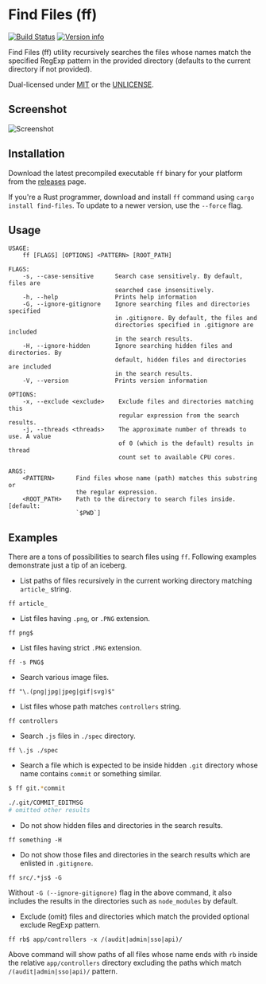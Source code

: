 # Find Files (ff)

[![Build Status](https://travis-ci.org/vishaltelangre/ff.svg?branch=master)](https://travis-ci.org/vishaltelangre/ff)
[![Version info](https://img.shields.io/crates/v/find-files.svg)](https://crates.io/crates/find-files)

Find Files (ff) utility recursively searches the files whose names match the
specified RegExp pattern in the provided directory (defaults to the current
directory if not provided).

Dual-licensed under [MIT](LICENSE-MIT) or the [UNLICENSE](UNLICENSE).

## Screenshot

![Screenshot](screenshot.png)

## Installation

Download the latest precompiled executable `ff` binary for your platform from the [releases](https://github.com/vishaltelangre/ff/releases) page.

If you're a Rust programmer, download and install `ff` command using `cargo install find-files`. To update to a newer version, use the `--force` flag.

## Usage

```
USAGE:
    ff [FLAGS] [OPTIONS] <PATTERN> [ROOT_PATH]

FLAGS:
    -s, --case-sensitive      Search case sensitively. By default, files are
                              searched case insensitively.
    -h, --help                Prints help information
    -G, --ignore-gitignore    Ignore searching files and directories specified
                              in .gitignore. By default, the files and
                              directories specified in .gitignore are included
                              in the search results.
    -H, --ignore-hidden       Ignore searching hidden files and directories. By
                              default, hidden files and directories are included
                              in the search results.
    -V, --version             Prints version information

OPTIONS:
    -x, --exclude <exclude>    Exclude files and directories matching this
                               regular expression from the search results.
    -j, --threads <threads>    The approximate number of threads to use. A value
                               of 0 (which is the default) results in thread
                               count set to available CPU cores.

ARGS:
    <PATTERN>      Find files whose name (path) matches this substring or
                   the regular expression.
    <ROOT_PATH>    Path to the directory to search files inside.[default:
                   `$PWD`]
```
## Examples

There are a tons of possibilities to search files using `ff`.
Following examples demonstrate just a tip of an iceberg.

- List paths of files recursively in the current working directory matching `article_` string.

```
ff article_
```

- List files having `.png`, or `.PNG` extension.

```
ff png$
```

- List files having strict `.PNG` extension.

```
ff -s PNG$
```

- Search various image files.

```
ff "\.(png|jpg|jpeg|gif|svg)$"
```

- List files whose path matches `controllers` string.

```
ff controllers
```

- Search `.js` files in `./spec` directory.

```
ff \.js ./spec
```

- Search a file which is expected to be inside hidden `.git` directory whose name contains `commit` or something similar.

```bash
$ ff git.*commit

./.git/COMMIT_EDITMSG
# omitted other results
```

- Do not show hidden files and directories in the search results.

```
ff something -H
```

- Do not show those files and directories in the search results which are enlisted in `.gitignore`.

```
ff src/.*js$ -G
```

Without `-G (--ignore-gitignore)` flag in the above command, it also includes the results in the directories such as `node_modules` by default.

- Exclude (omit) files and directories which match the provided optional exclude RegExp pattern.

```
ff rb$ app/controllers -x /(audit|admin|sso|api)/
```

Above command will show paths of all files whose name ends with `rb` inside the relative `app/controllers` directory excluding the paths which match `/(audit|admin|sso|api)/` pattern.

